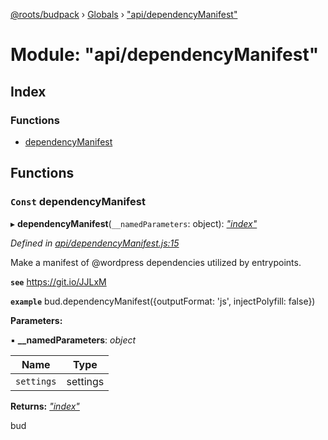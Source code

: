 [@roots/budpack](../README.md) › [Globals](../globals.md) › ["api/dependencyManifest"](_api_dependencymanifest_.md)

# Module: "api/dependencyManifest"

## Index

### Functions

* [dependencyManifest](_api_dependencymanifest_.md#const-dependencymanifest)

## Functions

### `Const` dependencyManifest

▸ **dependencyManifest**(`__namedParameters`: object): *["index"](_index_.md)*

*Defined in [api/dependencyManifest.js:15](https://github.com/roots/bud-support/blob/bc9161d/src/budpack/builder/api/dependencyManifest.js#L15)*

Make a manifest of @wordpress dependencies utilized by entrypoints.

**`see`** https://git.io/JJLxM

**`example`** bud.dependencyManifest({outputFormat: 'js', injectPolyfill: false})

**Parameters:**

▪ **__namedParameters**: *object*

Name | Type |
------ | ------ |
`settings` | settings |

**Returns:** *["index"](_index_.md)*

bud
